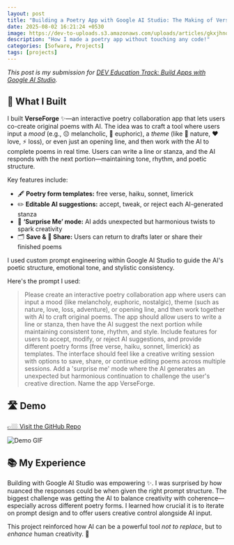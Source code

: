 ```yaml
---
layout: post
title: "Building a Poetry App with Google AI Studio: The Making of VerseForge"
date: 2025-08-02 16:21:24 +0530
image: https://dev-to-uploads.s3.amazonaws.com/uploads/articles/gkxjhnqvog0ovuohm5j1.png
description: "How I made a poetry app without touching any code!"
categories: [Sofware, Projects]
tags: [projects]
---
```


*This post is my submission for [DEV Education Track: Build Apps with Google AI Studio](https://dev.to/deved/build-apps-with-google-ai-studio).*

## 🔨 What I Built

I built **VerseForge** ✨—an interactive poetry collaboration app that lets users co-create original poems with AI. The idea was to craft a tool where users input a *mood* (e.g., 😔 melancholic, 🎉 euphoric), a *theme* (like 🌿 nature, ❤️ love, ⚡ loss), or even just an opening line, and then work *with* the AI to complete poems in real time. Users can write a line or stanza, and the AI responds with the next portion—maintaining tone, rhythm, and poetic structure.

Key features include:

* 🖋 **Poetry form templates:** free verse, haiku, sonnet, limerick
* ✏️ **Editable AI suggestions:** accept, tweak, or reject each AI-generated stanza
* 🚀 **‘Surprise Me’ mode:** AI adds unexpected but harmonious twists to spark creativity
* 🗂️ **Save & 🔗 Share:** Users can return to drafts later or share their finished poems

I used custom prompt engineering within Google AI Studio to guide the AI's poetic structure, emotional tone, and stylistic consistency.

Here's the prompt I used:

> Please create an interactive poetry collaboration app where users can input a mood (like melancholy, euphoric, nostalgic), theme (such as nature, love, loss, adventure), or opening line, and then work together with AI to craft original poems. The app should allow users to write a line or stanza, then have the AI suggest the next portion while maintaining consistent tone, rhythm, and style. Include features for users to accept, modify, or reject AI suggestions, and provide different poetry forms (free verse, haiku, sonnet, limerick) as templates. The interface should feel like a creative writing session with options to save, share, or continue editing poems across multiple sessions. Add a 'surprise me' mode where the AI generates an unexpected but harmonious continuation to challenge the user's creative direction. Name the app VerseForge.

## 🛣️ Demo
[👉🏼 Visit the GitHub Repo](https://github.com/lakshyaelite/VerseForge)

![Demo GIF](https://lh3.googleusercontent.com/d/1jQV5QOL1mezRxNfx6f0YtkMOg6wIEy_P=s220?authuser=0)

## 📚 My Experience

Building with Google AI Studio was empowering ✨. I was surprised by how nuanced the responses could be when given the right prompt structure. The biggest challenge was getting the AI to balance creativity with coherence—especially across different poetry forms. I learned how crucial it is to iterate on prompt design and to offer users creative control alongside AI input.

This project reinforced how AI can be a powerful tool *not to replace*, but to *enhance* human creativity. 💭
